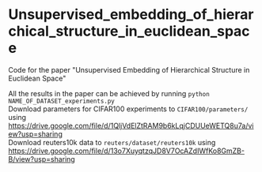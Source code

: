 # Unsupervised_embedding_of_hierarchical_structure_in_euclidean_space
Code for the paper "Unsupervised Embedding of Hierarchical Structure in Euclidean Space" <br>

All the results in the paper can be achieved by running
`python NAME_OF_DATASET_experiments.py`
<br>
Download parameters for CIFAR100 experiments to `CIFAR100/parameters/` using https://drive.google.com/file/d/1QljVdElZtRAM9b6kLqjCDUUeWETQ8u7a/view?usp=sharing <br>
Download reuters10k data to `reuters/dataset/reuters10k` using https://drive.google.com/file/d/13o7XuyqtzqJD8V7OcAZdIWfKo8GmZB-B/view?usp=sharing <br>

